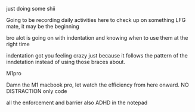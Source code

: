 
just doing some shii

Going to be recording daily activities here to check up on something
LFG mate, it may be the beginning

bro alot is going on with indentation and knowing when to use them at the right time

indentation got you feeling crazy just because it follows the pattern of the inndetation instead of using those braces about.

M1pro

Damn the M1 macbook pro, let watch the efficiency from here onward. NO DISTRACTION only code

all the enforcement and barrier also ADHD in the notepad
